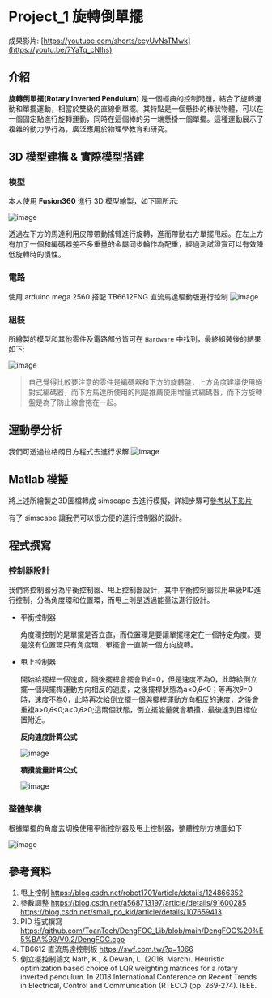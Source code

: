 Project_1 旋轉倒單擺
===
成果影片: [https://youtube.com/shorts/ecyUvNsTMwk](https://youtu.be/7YaTq_cNlhs)

介紹
---
**旋轉倒單擺(Rotary Inverted Pendulum)** 是一個經典的控制問題，結合了旋轉運動和單擺運動，相當於雙級的直線倒單擺。其特點是一個懸掛的棒狀物體，可以在一個固定點進行旋轉運動，同時在這個棒的另一端懸掛一個單擺。這種運動展示了複雜的動力學行為，廣泛應用於物理學教育和研究。

3D 模型建構 & 實際模型搭建
---
### 模型
本人使用 **Fusion360** 進行 3D 模型繪製，如下圖所示:

![image](IMG/pendulum_3D_model.png)

透過左下方的馬達利用皮帶帶動搖臂進行旋轉，進而帶動右方單擺甩起。在左上方有加了一個和編碼器差不多重量的金屬同步輪作為配重，經過測試證實可以有效降低旋轉時的慣性。

### 電路
使用 arduino mega 2560 搭配 TB6612FNG 直流馬達驅動版進行控制
![image](IMG/electric.jpg)

### 組裝
所繪製的模型和其他零件及電路部分皆可在 `Hardware` 中找到，最終組裝後的結果如下:

![image](IMG/real%20model.jpg)

>自己覺得比較要注意的零件是編碼器和下方的旋轉盤，上方角度建議使用絕對式編碼器，而下方馬達所使用的則是推薦使用增量式編碼器，而下方旋轉盤是為了防止線會捲在一起。




運動學分析
---
我們可透過拉格朗日方程式去進行求解
![image](IMG/S__1753091.jpg)

Matlab 模擬
---
將上述所繪製之3D圖檔轉成 simscape 去進行模擬，詳細步驟可[參考以下影片][1]

[1]:<https://www.youtube.com/watch?v=pDiwAA1cnb0&t=0s>

有了 simscape 讓我們可以很方便的進行控制器的設計。



程式撰寫
---
### 控制器設計

我們將控制器分為平衡控制器、甩上控制器設計，其中平衡控制器採用串級PID進行控制，分為角度環和位置環，而甩上則是透過能量法進行設計。

* 平衡控制器
    
    角度環控制的是單擺是否立直，而位置環是要讓單擺穩定在一個特定角度。要是沒有位置環只有角度環，單擺會一直朝一個方向旋轉。

* 甩上控制器
    
    開始給擺桿一個速度，隨後擺桿會擺會到𝜃=0，但是速度不為0，此時給倒立擺一個與擺桿運動方向相反的速度，之後擺桿狀態為a<0,𝜃<0；等再次𝜃=0時，速度不為0，此時再次給倒立擺一個與擺桿運動方向相反的速度，之後會重複a>0,𝜃<0;a<0,𝜃>0;這兩個狀態，倒立擺能量就會積攢，最後達到目標位置附近。

    **反向速度計算公式**

    ![image](IMG/fomula1.png)

    **積攢能量計算公式**

    ![image](IMG/fomula2.png)

### 整體架構

根據單擺的角度去切換使用平衡控制器及甩上控制器，整體控制方塊圖如下

![image](IMG\整體架構.png)

參考資料
---
1. 甩上控制 
https://blog.csdn.net/robot1701/article/details/124866352
2. 參數調整 
https://blog.csdn.net/a568713197/article/details/91600285 https://blog.csdn.net/small_po_kid/article/details/107659413
3. PID 程式撰寫
https://github.com/ToanTech/DengFOC_Lib/blob/main/DengFOC%20%E5%BA%93/V0.2/DengFOC.cpp
4. TB6612 直流馬達控制板
https://swf.com.tw/?p=1066
5. 倒立擺控制論文
Nath, K., & Dewan, L. (2018, March). Heuristic optimization based choice of LQR weighting matrices for a rotary inverted pendulum. In 2018 International Conference on Recent Trends in Electrical, Control and Communication (RTECC) (pp. 269-274). IEEE.
